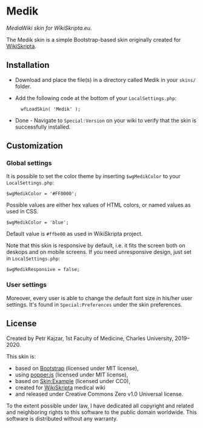 # Medik

_MediaWiki skin for WikiSkripta.eu._

The Medik skin is a simple Bootstrap-based skin originally created for [WikiSkripta](https://www.wikiskripta.eu).

## Installation

* Download and place the file(s) in a directory called Medik in your `skins/` folder.
* Add the following code at the bottom of your `LocalSettings.php`:

		wfLoadSkin( 'Medik' );

* Done - Navigate to `Special:Version` on your wiki to verify that the skin is successfully installed.

## Customization

### Global settings

It is possible to set the color theme by inserting `$wgMedikColor` to your `LocalSettings.php`:

    $wgMedikColor = '#FF0000';
    
Possible values are either hex values of HTML colors, or named values as used in CSS.

    $wgMedikColor = 'blue';
    
Default value is `#ffbe00` as used in WikiSkripta project.

Note that this skin is responsive by default, i.e. it fits the screen both on deskops and on mobile screens. If you need unresponsive design, just set in `LocalSettings.php`:

    $wgMedikResponsive = false;
    
### User settings

Moreover, every user is able to change the default font size in his/her user settings. It's found in `Special:Preferences` under the skin preferences.

## License

Created by Petr Kajzar, 1st Faculty of Medicine, Charles University, 2019–2020.

This skin is:

* based on [Bootstrap](https://getbootstrap.com/) (licensed under MIT license),
* using [popper.js](https://popper.js.org/) (licensed under MIT license),
* based on [Skin:Example](https://www.mediawiki.org/wiki/Skin:Example) (licensed under CC0),
* created for [WikiSkripta](https://www.wikiskripta.eu) medical wiki
* and released under Creative Commons Zero v1.0 Universal license.

To the extent possible under law, I have dedicated all copyright and related and neighboring rights to this software to the public domain worldwide. This software is distributed without any warranty.